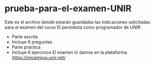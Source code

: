 # prueba-para-el-examen-UNIR
Este es el archivo donde estarán guardadas las indicaciones solicitadas para el examen del curso  El periodista como programador de UNIR
- Parte escrita 
- Incluye 6 preguntas 
- Parte práctica  
- Incluye 6 ejercicios
El examen lo damos en la plataforma https://micampus.unir.net/
